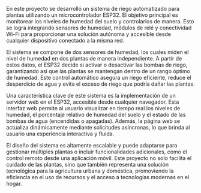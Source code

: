 En este proyecto se desarrolló un sistema de riego automatizado para plantas utilizando un microcontrolador ESP32. El objetivo principal es monitorear los niveles de humedad del suelo y controlarlos de manera. Esto se logra integrando sensores de humedad, módulos de relé y conectividad Wi-Fi para proporcionar una solución autónoma y accesible desde cualquier dispositivo conectado a la misma red. 

El sistema se compone de dos sensores de humedad, los cuales miden el nivel de humedad en dos plantas de manera independiente. A partir de estos datos, el ESP32 decide si activar o desactivar las bombas de riego, garantizando así que las plantas se mantengan dentro de un rango óptimo de humedad. Este control automático asegura un riego eficiente, reduce el desperdicio de agua y evita el exceso de riego que podría dañar las plantas. 

Una característica clave de este sistema es la implementación de un servidor web en el ESP32, accesible desde cualquier navegador. Esta interfaz web permite al usuario visualizar en tiempo real los niveles de humedad, el porcentaje relativo de humedad del suelo y el estado de las bombas de agua (encendidas o apagadas). Además, la página web se actualiza dinámicamente mediante solicitudes asíncronas, lo que brinda al usuario una experiencia interactiva y fluida. 

El diseño del sistema es altamente escalable y puede adaptarse para gestionar múltiples plantas o incluir funcionalidades adicionales, como el control remoto desde una aplicación móvil. Este proyecto no solo facilita el cuidado de las plantas, sino que también representa una solución tecnológica para la agricultura urbana y doméstica, promoviendo la eficiencia en el uso de recursos y el acceso a tecnologías modernas en el hogar. 
